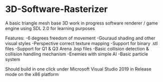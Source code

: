 # 3D-Software-Rasterizer
A basic triangle mesh base 3D work in progress software renderer / game engine using SDL 2.0 for learning purposes

Features:
-6 degrees freedom of movement
-Gouraud shading and other visual styles
-Perspective correct texture mapping
-Support for binary .stl files
-Support for Q1 & Q3 Arena .bsp files
-Basic collision detection & collision handling mechanism
-Enemies with simple AI
-Basic particle system
  
  Should build in one click under Microsoft Visual Studio 2019 in Release mode on the x86 platform                 

